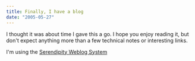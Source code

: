 ```yaml
---
title: Finally, I have a blog
date: "2005-05-27"
---
```


I thought it was about time I gave this a go. I hope you enjoy reading it, but don't expect anything more than a few technical notes or interesting links.

I'm using the [Serendipity Weblog System](http://www.s9y.org/)
